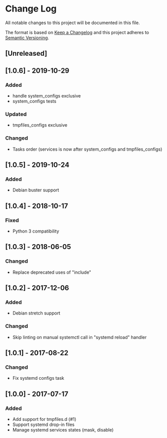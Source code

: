 # Change Log
All notable changes to this project will be documented in this file.

The format is based on [Keep a Changelog](http://keepachangelog.com/)
and this project adheres to [Semantic Versioning](http://semver.org/).

## [Unreleased]

## [1.0.6] - 2019-10-29
### Added
- handle system_configs exclusive
- system_configs tests

### Updated
- tmpfiles_configs exclusive

### Changed
- Tasks order (services is now after system_configs and tmpfiles_configs)

## [1.0.5] - 2019-10-24
### Added
- Debian buster support

## [1.0.4] - 2018-10-17
### Fixed
- Python 3 compatibility

## [1.0.3] - 2018-06-05
### Changed
- Replace deprecated uses of "include"

## [1.0.2] - 2017-12-06
### Added
- Debian stretch support

### Changed
- Skip linting on manual systemctl call in "systemd reload" handler

## [1.0.1] - 2017-08-22
### Changed
- Fix systemd configs task

## [1.0.0] - 2017-07-17
### Added
- Add support for tmpfiles.d (#1)
- Support systemd drop-in files
- Manage systemd services states (mask, disable)
